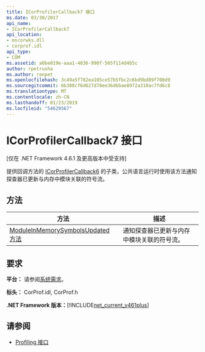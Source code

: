 ```yaml
---
title: ICorProfilerCallback7 接口
ms.date: 03/30/2017
api_name:
- ICorProfilerCallback7
api_location:
- mscorwks.dll
- corprof.idl
api_type:
- COM
ms.assetid: a0be019e-aaa1-4036-990f-565f114d4b5c
author: rpetrusha
ms.author: ronpet
ms.openlocfilehash: 3c49a5f782ea105ce57b5fbc2c6bd9bd89f708d9
ms.sourcegitcommit: 6b308cf6d627d78ee36dbbae8972a310ac7fd6c8
ms.translationtype: MT
ms.contentlocale: zh-CN
ms.lasthandoff: 01/23/2019
ms.locfileid: "54629567"
---
```

# <a name="icorprofilercallback7-interface"></a>ICorProfilerCallback7 接口
[仅在 .NET Framework 4.6.1 及更高版本中受支持]  
  
 提供回调方法的 [ICorProfilerCallback6](../../../../docs/framework/unmanaged-api/profiling/icorprofilercallback6-interface.md) 的子类，公共语言运行时使用该方法通知探查器已更新与内存中模块关联的符号流。  
  
## <a name="methods"></a>方法  
  
|方法|描述|  
|------------|-----------------|  
|[ModuleInMemorySymbolsUpdated 方法](../../../../docs/framework/unmanaged-api/profiling/icorprofilercallback7-moduleinmemorysymbolsupdated-method.md)|通知探查器已更新与内存中模块关联的符号流。|  
  
## <a name="requirements"></a>要求  
 **平台：** 请参阅[系统需求](../../../../docs/framework/get-started/system-requirements.md)。  
  
 **标头：** CorProf.idl, CorProf.h  
  
 **.NET Framework 版本：**[!INCLUDE[net_current_v461plus](../../../../includes/net-current-v461plus-md.md)]  
  
## <a name="see-also"></a>请参阅
- [Profiling 接口](../../../../docs/framework/unmanaged-api/profiling/profiling-interfaces.md)
